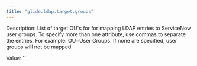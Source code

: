 ```yaml
---
title: "glide.ldap.target.groups"
---
```


Description: List of target OU's for for mapping LDAP entries to ServiceNow user groups. To specify more than one attribute, use commas to separate the entries. For example: OU=User Groups. If none are specified, user groups will not be mapped.

Value: ``